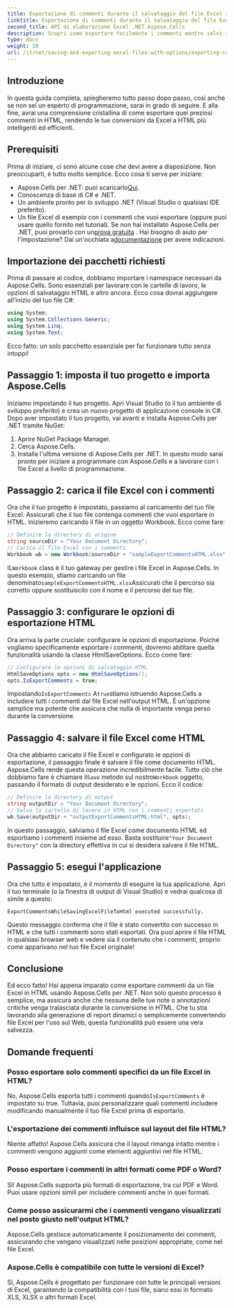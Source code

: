 ```yaml
---
title: Esportazione di commenti durante il salvataggio del file Excel in HTML
linktitle: Esportazione di commenti durante il salvataggio del file Excel in HTML
second_title: API di elaborazione Excel .NET Aspose.Cells
description: Scopri come esportare facilmente i commenti mentre salvi i file Excel in HTML usando Aspose.Cells per .NET. Segui questa guida passo passo per conservare le annotazioni.
type: docs
weight: 10
url: /it/net/saving-and-exporting-excel-files-with-options/exporting-comments/
---
```

## Introduzione
In questa guida completa, spiegheremo tutto passo dopo passo, così anche se non sei un esperto di programmazione, sarai in grado di seguire. E alla fine, avrai una comprensione cristallina di come esportare quei preziosi commenti in HTML, rendendo le tue conversioni da Excel a HTML più intelligenti ed efficienti.
## Prerequisiti
Prima di iniziare, ci sono alcune cose che devi avere a disposizione. Non preoccuparti, è tutto molto semplice. Ecco cosa ti serve per iniziare:
-  Aspose.Cells per .NET: puoi scaricarlo[Qui](https://releases.aspose.com/cells/net/).
- Conoscenza di base di C# e .NET.
- Un ambiente pronto per lo sviluppo .NET (Visual Studio o qualsiasi IDE preferito).
- Un file Excel di esempio con i commenti che vuoi esportare (oppure puoi usare quello fornito nel tutorial).
 Se non hai installato Aspose.Cells per .NET, puoi provarlo con un[prova gratuita](https://releases.aspose.com/) . Hai bisogno di aiuto per l'impostazione? Dai un'occhiata a[documentazione](https://reference.aspose.com/cells/net/) per avere indicazioni.
## Importazione dei pacchetti richiesti
Prima di passare al codice, dobbiamo importare i namespace necessari da Aspose.Cells. Sono essenziali per lavorare con le cartelle di lavoro, le opzioni di salvataggio HTML e altro ancora. Ecco cosa dovrai aggiungere all'inizio del tuo file C#:
```csharp
using System;
using System.Collections.Generic;
using System.Linq;
using System.Text;
```
Ecco fatto: un solo pacchetto essenziale per far funzionare tutto senza intoppi!
## Passaggio 1: imposta il tuo progetto e importa Aspose.Cells
Iniziamo impostando il tuo progetto. Apri Visual Studio (o il tuo ambiente di sviluppo preferito) e crea un nuovo progetto di applicazione console in C#. Dopo aver impostato il tuo progetto, vai avanti e installa Aspose.Cells per .NET tramite NuGet:
1. Aprire NuGet Package Manager.
2. Cerca Aspose.Cells.
3. Installa l'ultima versione di Aspose.Cells per .NET.
In questo modo sarai pronto per iniziare a programmare con Aspose.Cells e a lavorare con i file Excel a livello di programmazione.
## Passaggio 2: carica il file Excel con i commenti
Ora che il tuo progetto è impostato, passiamo al caricamento del tuo file Excel. Assicurati che il tuo file contenga commenti che vuoi esportare in HTML. Inizieremo caricando il file in un oggetto Workbook.
Ecco come fare:
```csharp
// Definire la directory di origine
string sourceDir = "Your Document Directory";
// Carica il file Excel con i commenti
Workbook wb = new Workbook(sourceDir + "sampleExportCommentsHTML.xlsx");
```
 IL`Workbook` class è il tuo gateway per gestire i file Excel in Aspose.Cells. In questo esempio, stiamo caricando un file denominato`sampleExportCommentsHTML.xlsx`Assicurati che il percorso sia corretto oppure sostituiscilo con il nome e il percorso del tuo file.
## Passaggio 3: configurare le opzioni di esportazione HTML
Ora arriva la parte cruciale: configurare le opzioni di esportazione. Poiché vogliamo specificamente esportare i commenti, dovremo abilitare quella funzionalità usando la classe HtmlSaveOptions.
Ecco come fare:
```csharp
// Configurare le opzioni di salvataggio HTML
HtmlSaveOptions opts = new HtmlSaveOptions();
opts.IsExportComments = true;
```
 Impostando`IsExportComments` A`true`stiamo istruendo Aspose.Cells a includere tutti i commenti dal file Excel nell'output HTML. È un'opzione semplice ma potente che assicura che nulla di importante venga perso durante la conversione.
## Passaggio 4: salvare il file Excel come HTML
 Ora che abbiamo caricato il file Excel e configurato le opzioni di esportazione, il passaggio finale è salvare il file come documento HTML. Aspose.Cells rende questa operazione incredibilmente facile. Tutto ciò che dobbiamo fare è chiamare il`Save` metodo sul nostro`Workbook` oggetto, passando il formato di output desiderato e le opzioni.
Ecco il codice:
```csharp
// Definire la directory di output
string outputDir = "Your Document Directory";
// Salva la cartella di lavoro in HTML con i commenti esportati
wb.Save(outputDir + "outputExportCommentsHTML.html", opts);
```
 In questo passaggio, salviamo il file Excel come documento HTML ed esportiamo i commenti insieme ad esso. Basta sostituire`"Your Document Directory"` con la directory effettiva in cui si desidera salvare il file HTML.
## Passaggio 5: esegui l'applicazione
Ora che tutto è impostato, è il momento di eseguire la tua applicazione. Apri il tuo terminale (o la finestra di output di Visual Studio) e vedrai qualcosa di simile a questo:
```plaintext
ExportCommentsWhileSavingExcelFileToHtml executed successfully.
```
Questo messaggio conferma che il file è stato convertito con successo in HTML e che tutti i commenti sono stati esportati. Ora puoi aprire il file HTML in qualsiasi browser web e vedere sia il contenuto che i commenti, proprio come apparivano nel tuo file Excel originale!
## Conclusione
Ed ecco fatto! Hai appena imparato come esportare commenti da un file Excel in HTML usando Aspose.Cells per .NET. Non solo questo processo è semplice, ma assicura anche che nessuna delle tue note o annotazioni critiche venga tralasciata durante la conversione in HTML. Che tu stia lavorando alla generazione di report dinamici o semplicemente convertendo file Excel per l'uso sul Web, questa funzionalità può essere una vera salvezza.
## Domande frequenti
### Posso esportare solo commenti specifici da un file Excel in HTML?  
 No, Aspose.Cells esporta tutti i commenti quando`IsExportComments` è impostato su true. Tuttavia, puoi personalizzare quali commenti includere modificando manualmente il tuo file Excel prima di esportarlo.
### L'esportazione dei commenti influisce sul layout del file HTML?  
Niente affatto! Aspose.Cells assicura che il layout rimanga intatto mentre i commenti vengono aggiunti come elementi aggiuntivi nel file HTML.
### Posso esportare i commenti in altri formati come PDF o Word?  
Sì! Aspose.Cells supporta più formati di esportazione, tra cui PDF e Word. Puoi usare opzioni simili per includere commenti anche in quei formati.
### Come posso assicurarmi che i commenti vengano visualizzati nel posto giusto nell'output HTML?  
Aspose.Cells gestisce automaticamente il posizionamento dei commenti, assicurando che vengano visualizzati nelle posizioni appropriate, come nel file Excel.
### Aspose.Cells è compatibile con tutte le versioni di Excel?  
Sì, Aspose.Cells è progettato per funzionare con tutte le principali versioni di Excel, garantendo la compatibilità con i tuoi file, siano essi in formato XLS, XLSX o altri formati Excel.
